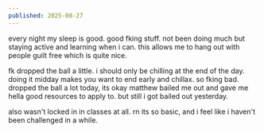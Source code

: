 ```yaml
---
published: 2025-08-27
---
```


every night my sleep is good. good fking stuff. not been doing much but staying active and learning when i can. this allows me to hang out with people guilt free which is quite nice. 

fk dropped the ball a little. i should only be chilling at the end of the day. doing it midday makes you want to end early and chillax. so fking bad. dropped the ball a lot today, its okay matthew bailed me out and gave me hella good resources to apply to. but still i got bailed out yesterday. 

also wasn't locked in in classes at all. rn its so basic, and i feel like i haven't been challenged in a while.